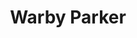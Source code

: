 ---
title: "Warby Parker"
url: /washington/warby-parker-massachusetts-avenue-northeast/
shop: optician
---